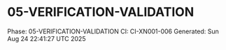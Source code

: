 # 05-VERIFICATION-VALIDATION
Phase: 05-VERIFICATION-VALIDATION
CI: CI-XN001-006
Generated: Sun Aug 24 22:41:27 UTC 2025
